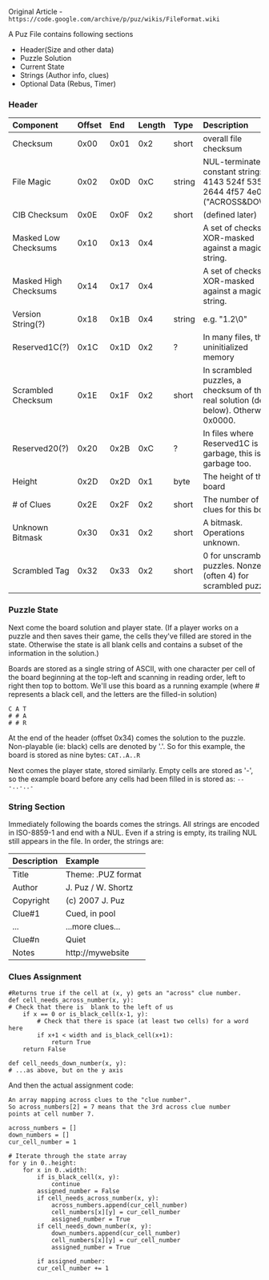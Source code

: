 Original Article - `https://code.google.com/archive/p/puz/wikis/FileFormat.wiki`

A Puz File contains following sections
- Header(Size and other data)
- Puzzle Solution
- Current State
- Strings (Author info, clues)
- Optional Data (Rebus, Timer) 

### Header

| Component | Offset | End | Length | Type | Description | 
|:--------------|:-----------|:--------|:-----------|:---------|:----------------|
 | Checksum | 0x00 | 0x01 | 0x2 | short | overall file checksum | 
 | File Magic | 0x02 | 0x0D | 0xC | string | NUL-terminated constant string: 4143 524f 5353 2644 4f57 4e00 ("ACROSS&DOWN") |
| CIB Checksum | 0x0E | 0x0F | 0x2 | short | (defined later) | 
| Masked Low Checksums | 0x10 | 0x13 | 0x4 | | A set of checksums, XOR-masked against a magic string. | 
| Masked High Checksums | 0x14 | 0x17 | 0x4 | | A set of checksums, XOR-masked against a magic string. |
| Version String(?) | 0x18 | 0x1B | 0x4 | string | e.g. "1.2\0" | 
| Reserved1C(?) | 0x1C | 0x1D | 0x2 | ? | In many files, this is uninitialized memory | 
| Scrambled Checksum | 0x1E | 0x1F | 0x2 | short | In scrambled puzzles, a checksum of the real solution (details below). Otherwise, 0x0000. |
| Reserved20(?) | 0x20 | 0x2B | 0xC | ? | In files where Reserved1C is garbage, this is garbage too. | | Width | 0x2C | 0x2C | 0x1 | byte | The width of the board |
 | Height | 0x2D | 0x2D | 0x1 | byte | The height of the board | 
 | # of Clues | 0x2E | 0x2F | 0x2 | short | The number of clues for this board | 
 | Unknown Bitmask | 0x30 | 0x31 | 0x2 | short | A bitmask. Operations unknown. | 
 | Scrambled Tag | 0x32 | 0x33 | 0x2 | short | 0 for unscrambled puzzles. Nonzero (often 4) for scrambled puzzles. |

### Puzzle State

Next come the board solution and player state. (If a player works on a puzzle and then saves their game, the cells they've filled are stored in the state. Otherwise the state is all blank cells and contains a subset of the information in the solution.)

Boards are stored as a single string of ASCII, with one character per cell of the board beginning at the top-left and scanning in reading order, left to right then top to bottom. We'll use this board as a running example (where # represents a black cell, and the letters are the filled-in solution)

``` 
C A T
# # A
# # R
```

At the end of the header (offset 0x34) comes the solution to the puzzle. Non-playable (ie: black) cells are denoted by '.'. So for this example, the board is stored as nine bytes: `CAT..A..R`

Next comes the player state, stored similarly. Empty cells are stored as '-', so the example board before any cells had been filled in is stored as: `---..-..-`


### String Section

Immediately following the boards comes the strings. All strings are encoded in ISO-8859-1 and end with a NUL. Even if a string is empty, its trailing NUL still appears in the file. In order, the strings are:

| Description | Example |
 |:------------|:--------| 
| Title | Theme: .PUZ format |
 | Author | J. Puz / W. Shortz | 
| Copyright | (c) 2007 J. Puz | 
| Clue#1 | Cued, in pool |
 | ... | ...more clues... | 
 | Clue#n | Quiet | 
 | Notes | http://mywebsite |


 ### Clues Assignment

```
#Returns true if the cell at (x, y) gets an "across" clue number.
def cell_needs_across_number(x, y): 
# Check that there is  blank to the left of us 
    if x == 0 or is_black_cell(x-1, y): 
        # Check that there is space (at least two cells) for a word here 
        if x+1 < width and is_black_cell(x+1): 
            return True 
    return False

def cell_needs_down_number(x, y): 
# ...as above, but on the y axis 
```

And then the actual assignment code: 

```
An array mapping across clues to the "clue number".
So across_numbers[2] = 7 means that the 3rd across clue number
points at cell number 7.

across_numbers = []
down_numbers = []
cur_cell_number = 1

# Iterate through the state array
for y in 0..height: 
    for x in 0..width: 
        if is_black_cell(x, y): 
            continue
        assigned_number = False
        if cell_needs_across_number(x, y):
            across_numbers.append(cur_cell_number)
            cell_numbers[x][y] = cur_cell_number
            assigned_number = True
        if cell_needs_down_number(x, y):
            down_numbers.append(cur_cell_number)
            cell_numbers[x][y] = cur_cell_number
            assigned_number = True
        
        if assigned_number:    
        cur_cell_number += 1
```